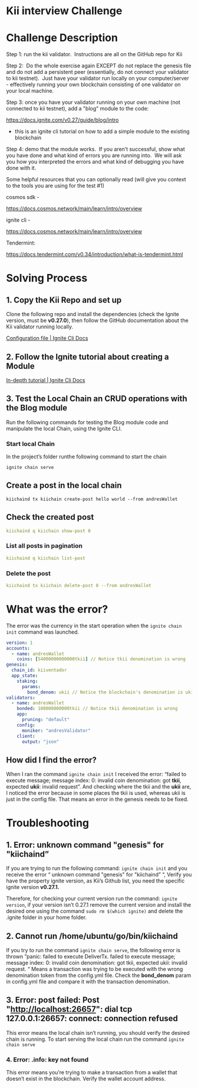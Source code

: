 # Kii interview Challenge

# Challenge Description

Step 1: run the kii validator.  Instructions are all on the GitHub repo for Kii

Step 2:  Do the whole exercise again EXCEPT do not replace the genesis file and do not add a persistent peer (essentially, do not connect your validator to kii testnet).  Just have your validator run locally on your computer/server - effectively running your own blockchain consisting of one validator on your local machine.

Step 3: once you have your validator running on your own machine (not connected to kii testnet), add a "blog" module to the code:

https://docs.ignite.com/v0.27/guide/blog/intro

- this is an ignite cli tutorial on how to add a simple module to the existing blockchain

Step 4: demo that the module works.  If you aren’t successful, show what you have done and what kind of errors you are running into.  We will ask you how you interpreted the errors and what kind of debugging you have done with it.

Some helpful resources that you can optionally read (will give you context to the tools you are using for the test #1)

cosmos sdk -

https://docs.cosmos.network/main/learn/intro/overview

ignite cli -

https://docs.cosmos.network/main/learn/intro/overview

Tendermint:

https://docs.tendermint.com/v0.34/introduction/what-is-tendermint.html

# Solving Process

## 1. Copy the Kii Repo and set up

Clone the following repo and install the dependencies (check the Ignite version, must be **v0.27.0**), then follow the GitHub documentation about the Kii validator running locally.

[Configuration file | Ignite Cli Docs](https://docs.ignite.com/references/config)

## 2. Follow the Ignite tutorial about creating a Module

[In-depth tutorial | Ignite Cli Docs](https://docs.ignite.com/v0.27/guide/blog/intro)

## 3. Test the Local Chain an CRUD operations with the Blog module

Run the following commands for testing the Blog module code and manipulate the local Chain, using the Ignite CLI.

### Start local Chain

In the project’s folder runthe following command to start the chain

```docker
ignite chain serve
```

## Create a post in the local chain

```docker
kiichaind tx kiichain create-post hello world --from andresWallet
```

## Check the created post

```yaml
kiichaind q kiichain show-post 0
```

### List all posts in pagination

```yaml
kiichaind q kiichain list-post
```

### Delete the post

```yaml
kiichaind tx kiichain delete-post 0 --from andresWallet
```

# What was the error?

The error was the currency in the start operation when the `ignite chain init` command was launched.

```yaml
version: 1
accounts:
  - name: andresWallet
    coins: [54000000000000tkii] // Notice tkii denomination is wrong
genesis:
  chain_id: kiiventador
  app_state:
    staking:
      params:
        bond_denom: ukii // Notice the blockchain's denomination is ukii
validators:
  - name: andresWallet
    bonded: 100000000000tkii // Notice tkii denomination is wrong
    app:
      pruning: "default"
    config:
      moniker: "andresValidator"
    client:
      output: "json"
```

## How did I find the error?

When I ran the command `ignite chain init` I received the error: “failed to execute message; message index: 0: invalid coin denomination: got **tkii**, expected **ukii**: invalid request”. And checking where the tkii and the **ukii** are, I noticed the error because in some places the tkii is used, whereas ukii is just in the config file. That means an error in the genesis needs to be fixed.

# Troubleshooting

## 1. Error: unknown command "genesis" for "kiichaind”

If you are trying to run the following command: `ignite chain init` and you receive the error “ unknown command "genesis" for "kiichaind” “, Verify you have the property ignite version, as Kii’s Github list, you need the specific ignite version **v0.27.1.**

Therefore, for checking your current version run the command: `ignite version`, if your version isn’t 0.27.1 remove the current version and install the desired one using the command `sudo rm $(which ignite)` and delete the .ignite folder in your home folder.

## 2. Cannot run /home/ubuntu/go/bin/kiichaind

If you try to run the command `ignite chain serve`, the following error is thrown ”panic: failed to execute DeliverTx. failed to execute message; message index: 0: invalid coin denomination: got tkii, expected ukii: invalid request. “ Means a transaction was trying to be executed with the wrong denomination token from the config.yml file. Check the **bond_denom** param in config.yml file and compare it with the transaction denomination.

## 3. Error: post failed: Post "[http://localhost:26657](http://localhost:26657/)": dial tcp 127.0.0.1:26657: connect: connection refused

This error means the local chain isn’t running, you should verify the desired chain is running. To start serving the local chain run the command `ignite chain serve`

### 4. Error: <addressName>.info: key not found

This error means you’re trying to make a transaction from a wallet that doesn’t exist in the blockchain. Verify the wallet account address.
